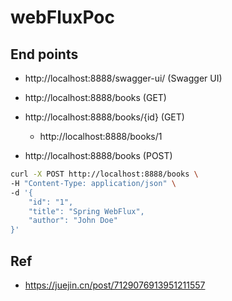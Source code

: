# webFluxPoc

## End points

- http://localhost:8888/swagger-ui/ (Swagger UI)

- http://localhost:8888/books (GET)
- http://localhost:8888/books/{id} (GET)
  - http://localhost:8888/books/1

- http://localhost:8888/books (POST)
```bash
curl -X POST http://localhost:8888/books \
-H "Content-Type: application/json" \
-d '{
    "id": "1",
    "title": "Spring WebFlux",
    "author": "John Doe"
}'
```

## Ref
- https://juejin.cn/post/7129076913951211557